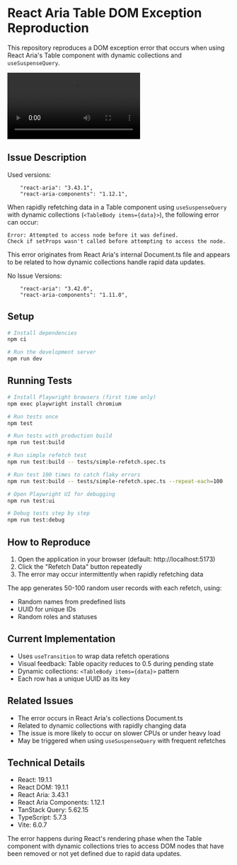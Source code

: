 # React Aria Table DOM Exception Reproduction

This repository reproduces a DOM exception error that occurs when using React Aria's Table component with dynamic collections and `useSuspenseQuery`.

![](video.webm)

## Issue Description

Used versions:

```
    "react-aria": "3.43.1",
    "react-aria-components": "1.12.1",
```

When rapidly refetching data in a Table component using `useSuspenseQuery` with dynamic collections (`<TableBody items={data}>`), the following error can occur:

```
Error: Attempted to access node before it was defined.
Check if setProps wasn't called before attempting to access the node.
```

This error originates from React Aria's internal Document.ts file and appears to be related to how dynamic collections handle rapid data updates.

No Issue Versions:

```
    "react-aria": "3.42.0",
    "react-aria-components": "1.11.0",
```

## Setup

```bash
# Install dependencies
npm ci

# Run the development server
npm run dev
```

## Running Tests

```bash
# Install Playwright browsers (first time only)
npm exec playwright install chromium

# Run tests once
npm test

# Run tests with production build
npm run test:build

# Run simple refetch test
npm run test:build -- tests/simple-refetch.spec.ts

# Run test 100 times to catch flaky errors
npm run test:build -- tests/simple-refetch.spec.ts --repeat-each=100

# Open Playwright UI for debugging
npm run test:ui

# Debug tests step by step
npm run test:debug
```

## How to Reproduce

1. Open the application in your browser (default: http://localhost:5173)
2. Click the "Refetch Data" button repeatedly
3. The error may occur intermittently when rapidly refetching data

The app generates 50-100 random user records with each refetch, using:
- Random names from predefined lists
- UUID for unique IDs
- Random roles and statuses

## Current Implementation

- Uses `useTransition` to wrap data refetch operations
- Visual feedback: Table opacity reduces to 0.5 during pending state
- Dynamic collections: `<TableBody items={data}>` pattern
- Each row has a unique UUID as its key

## Related Issues

- The error occurs in React Aria's collections Document.ts
- Related to dynamic collections with rapidly changing data
- The issue is more likely to occur on slower CPUs or under heavy load
- May be triggered when using `useSuspenseQuery` with frequent refetches

## Technical Details

- React: 19.1.1
- React DOM: 19.1.1
- React Aria: 3.43.1
- React Aria Components: 1.12.1
- TanStack Query: 5.62.15
- TypeScript: 5.7.3
- Vite: 6.0.7

The error happens during React's rendering phase when the Table component with dynamic collections tries to access DOM nodes that have been removed or not yet defined due to rapid data updates.
